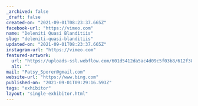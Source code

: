 ```yaml
---
_archived: false
_draft: false
created-on: "2021-09-01T08:23:37.665Z"
facebook-url: "https://vimeo.com"
name: "Deleniti Quasi Blanditiis"
slug: "deleniti-quasi-blanditiis"
updated-on: "2021-09-01T08:23:37.665Z"
instagram-url: "https://vimeo.com"
featured-artwork:
  url: "https://uploads-ssl.webflow.com/601d5412da5ac4d09c5f03b8/612f38881c90a562d136b81c_1630484616053-image7.jpg"
  alt: ""
mail: "Patsy_Sporer@gmail.com"
website-url: "https://www.bing.com"
published-on: "2021-09-01T09:29:16.593Z"
tags: "exhibitor"
layout: "single-exhibitor.html"
---
```



